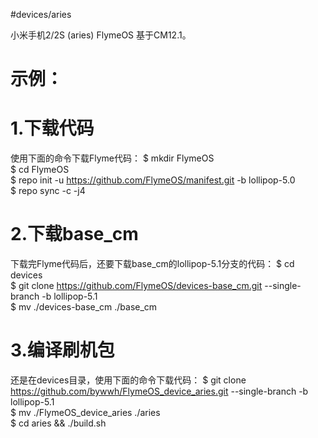 #devices/aries

小米手机2/2S (aries) FlymeOS 基于CM12.1。

示例：
===
1.下载代码
===
使用下面的命令下载Flyme代码：
$ mkdir FlymeOS                     
$ cd FlymeOS                        
$ repo init -u https://github.com/FlymeOS/manifest.git -b lollipop-5.0              
$ repo sync -c -j4                  

2.下载base_cm
===
下载完Flyme代码后，还要下载base_cm的lollipop-5.1分支的代码：
$ cd devices                        
$ git clone https://github.com/FlymeOS/devices-base_cm.git --single-branch -b lollipop-5.1                  
$ mv ./devices-base_cm ./base_cm                

3.编译刷机包
===
还是在devices目录，使用下面的命令下载代码：
$ git clone https://github.com/bywwh/FlymeOS_device_aries.git --single-branch -b lollipop-5.1               
$ mv ./FlymeOS_device_aries ./aries             
$ cd aries && ./build.sh                        
